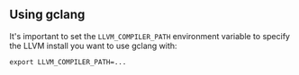 ## Using gclang

It's important to set the `LLVM_COMPILER_PATH` environment variable to specify the LLVM install you want to use gclang with:

```
export LLVM_COMPILER_PATH=...
```
